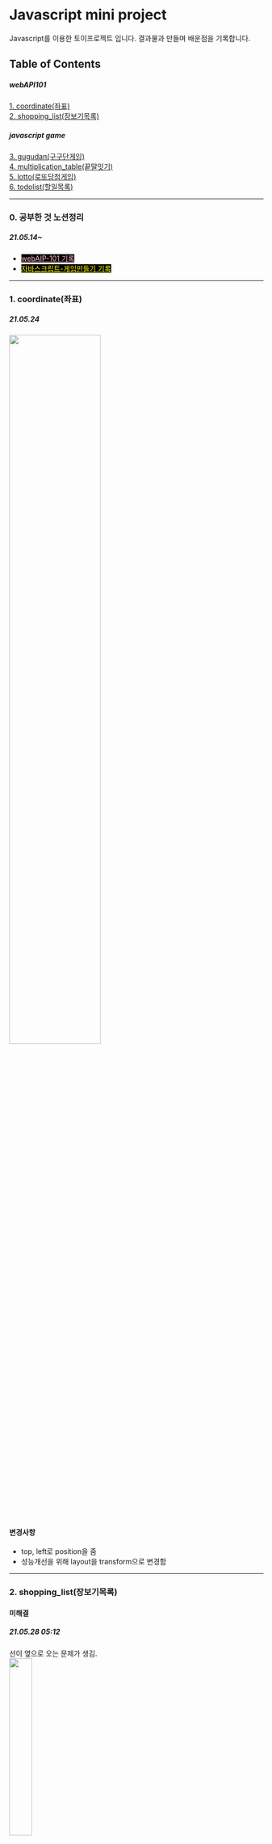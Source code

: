 # Javascript mini project
Javascript를 이용한 토이프로젝트 입니다. 
결과물과 만들며 배운점을 기록합니다.



## Table of Contents

##### webAPI101
[1. coordinate(좌표) ](#1-coordinate좌표)  
[2. shopping_list(장보기목록)](#2-shopping_list장보기목록)

##### javascript game
[3. gugudan(구구단게임)](#3-gugudan구구단게임)<br>
[4. multiplication_table(끝말잇기)](#4-multiplication_table끝말잇기)<br>
[5. lotto(로또당첨게임)](#5-lotto로또당첨게임)<br>
[6. todolist(할일목록)](#6-todolist할일목록)



---

### 0. 공부한 것 노션정리
##### 21.05.14~</br>
- <a href="https://www.notion.so/101-a60bf628302b4296afb6bab6a7586f3b" style="background:#000; color:pink;">webAIP-101 기록</a></br>
- <a href="https://www.notion.so/JS-ES2020-3ff96ffc5022467c93c5879e18695b6d" style="background:#000; color:yellow;">자바스크립트-게임만들기 기록</a>

---

### 1. coordinate(좌표)
##### 21.05.24</br>
<img width="60%" src="https://user-images.githubusercontent.com/67423755/119437555-57572500-bd59-11eb-9d63-45fc3ef7817d.gif"/>

#### 변경사항
- top, left로 position을 줌
- 성능개선을 위해 layout을 transform으로 변경함

---

### 2. shopping_list(장보기목록)
#### 미해결
##### 21.05.28 05:12 </br>
선이 옆으로 오는 문제가 생김.</br>
<img width="30%" src="https://user-images.githubusercontent.com/67423755/119890253-8f858000-bf72-11eb-975e-78d0a8c8f9ac.gif"/>

---

### 3. gugudan(구구단게임)
##### 21.07.02
<img width="50%" src="https://user-images.githubusercontent.com/67423755/124345054-4da2c600-dc11-11eb-8469-c3efb139eb6a.gif"/>
- classList add로 animation효과를 주는 클래스 생성 --> settimeout을 이용, 몇초 후 애니메이션이 classList를 remove로 제거되도록 만듬</br>
- eventListener에서  form을 submit해주면 enter와 click이 모두 해결된다.

---

### 4. multiplication_table(끝말잇기)
##### 21.07.03
<img width="50%" src="https://user-images.githubusercontent.com/67423755/124345066-5e533c00-dc11-11eb-87e7-1434479349e0.gif"/>
- new Date()함수를 이용해서 year-month+1-date 을 표시하기
- '0'.slice(-2)를 이용해서 yyyy-mm-dd로 날짜 표시하기

---

### 5. lotto(로또당첨게임)
#### 21.07.04
<img width="50%" src="https://user-images.githubusercontent.com/67423755/124768295-83c6a980-df73-11eb-9d59-8e4355a29a25.gif"/>
- array().fill().map()을 이용해서 배열만들기
- splice(), Math.random()를 이용해서 랜덤한 공 뽑아내기
- push()로 랜덤한 숫자한개 뽑기
- slice()로 여러개의 공을 뽑기
- sort()로 오름차순으로 뽑힌 공을 나열하기
- 숫자의 범위마다 공의 색을 바꿔주는 클래스를 
- setTimeout으로 공이 차례대로 나타나게 만들기

---

### 6. todolist(할일목록)
#### 21.07.07
<img width="50%" src="https://user-images.githubusercontent.com/67423755/124918760-5db30f00-e030-11eb-86f9-c7d8c26d26ac.gif"/>
- document.createElement(태그), 부모.appendChild(자식), removeChild 를 이용해서 li class="list"를 떼고 붙임
